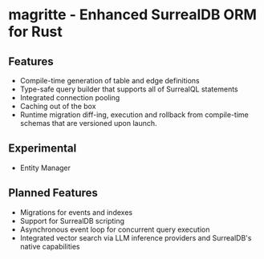 # magritte - Enhanced SurrealDB ORM for Rust

## Features

- Compile-time generation of table and edge definitions
- Type-safe query builder that supports all of SurrealQL statements
- Integrated connection pooling
- Caching out of the box
- Runtime migration diff-ing, execution and rollback from compile-time schemas that are versioned upon launch.

## Experimental

- Entity Manager

## Planned Features
- Migrations for events and indexes
- Support for SurrealDB scripting
- Asynchronous event loop for concurrent query execution
- Integrated vector search via LLM inference providers and SurrealDB's native capabilities